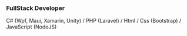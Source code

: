 ### FullStack Developer 

C# (Wpf, Maui, Xamarin, Unity) / PHP (Laravel) / Html / Css (Bootstrap) / JavaScript (NodeJS)


